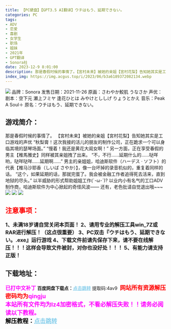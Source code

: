 ```yaml
---
title: 【PC硬盘】【GPT3.5 AI翻译】ウチはもう、延期できない。
categories: PC
tags:
- ADV
- 恋爱
- 喜剧
- 女学生
- 职场
- 姐妹
- 2021年
- GPT翻译
- Sonora社
date: 2023-12-9 8:01:00
description: 那是春假时候的事情了。【宮村未来】被她的亲姐【宮村花梨】告知她其实是工口游戏的声优“秋梨膏！这次我接的活儿的朋友的制作公司，正在跪求一个可以身临其境的瑟琴场面。”“慢着！我还是黄花大闺女啊！”另一方面，正在享受春假的男主【椎馬雅史】同样被其亲姐拽了出来。“不，不行......延期什么的......哒咩哟，哒咩哒咩......延期啊......”男主的亲姐姐，哈迪斯软件（ハーデス · ソフト）的代表【椎马沙耶香（しいば さやか）】，像一台坏掉的录音机似的，重复着同样的话。
index_img: https://img.acgus.top/i/2023/06/b3a6189372082134.webp
---
```

![](https://img.acgus.top/i/2023/06/b3a6189372082134.webp)
品牌：Sonora
发售日期：2021-11-26
原画：さわやか鮫肌 うなさか
声优：
剧本：空下元 瀬上フミヤ 逢花ひとは みやけとししげ りょうとかえ
音乐：Peak A Soul＋
原名：ウチはもう、延期できない。

## 游戏简介：
那是春假时候的事情了。
【宮村未来】被她的亲姐【宮村花梨】告知她其实是工口游戏的声优
“秋梨膏！这次我接的活儿的朋友的制作公司，正在跪求一个可以身临其境的瑟琴场面。”
“慢着！我还是黄花大闺女啊！”
另一方面，正在享受春假的男主【椎馬雅史】同样被其亲姐拽了出来。
“不，不行......延期什么的......哒咩哟，哒咩哒咩......延期啊......”
男主的亲姐姐，哈迪斯软件（ハーデス · ソフト）的代表【椎马沙耶香（しいば さやか）】，像一台坏掉的录音机似的，重复着同样的话。
“这个，如果延期的话，那就完蛋了。我会被金融工作者追得死去活来，直到地狱的尽头。”
以半威胁的形式帮助姐姐工作(´･ω･`)?
以业内小有名气的工口ADV制作商，哈迪斯软件为中心掀起的奇怪风波——
还有，老色批请自觉退出哦~~~
![](https://img.acgus.top/i/2023/06/fb45545505082211.webp)
![](https://img.acgus.top/i/2023/06/0016c1c945082145.webp)
![](https://img.acgus.top/i/2023/06/f84a62a0aa082137.webp)





## <font color=#FF0000 >注意事项：</font>
<font size=3><b>1、未满18岁请自觉关闭本页面！
2、请用专业的解压工具win_7Z或RAR进行解压！（这点很重要）
3、PC双击『ウチはもう、延期できない。.exe』运行游戏
4、下载文件前请先保存下来，请不要在线解压！！！这样会导致文件被封，对你也没好处！！！
5、有能力请支持正版！</b></font>

## 下载地址：
<font color=#FF00FF size=3><b>已打中文补丁</b></font>
<b>百度网盘下载点：</b><a href="https://pan.baidu.com/s/1n9naAf4w7hXBbFObzzSy_Q?pwd=4av9" style="color: #87CEEB;"><b>点击跳转</b></a> 提取码:4av9
<a style="padding: 0" href="https://post.qingju.org/AD/"><img style="max-width:100%" src="https://img.acgus.top/i/2024/07/478f689b8021d8d499ab43d21acf137a.gif" alt=""></a>
<b><font color=#FF0000 size=4>网站所有资源解压密码均为</b></font><b><font color=#FF00FF size=4>qingju</font><font color=#FF0000 ></font></b><br><b><font color=#FF00FF size=4>本站所有文件均为lz4加密格式，不看必解压失败！！请务必阅读以下教程。</b></font><br><b><font color=#000 size=4>解压教程：</b><a href="https://post.qingju.org/tutorial/000/" style="color: #87CEEB;"><b>点击跳转</b></a>
